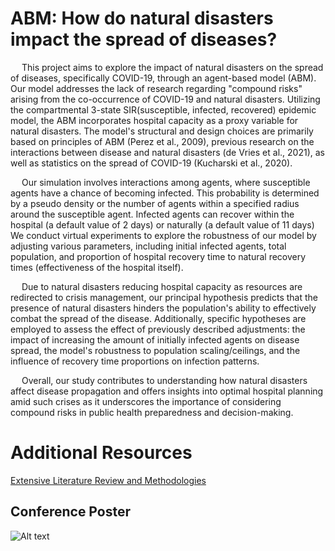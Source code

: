 # ABM: How do natural disasters impact the spread of diseases?

&emsp; This project aims to explore the impact of natural disasters on the spread of diseases, specifically COVID-19, through an agent-based model (ABM). Our model addresses the lack of research regarding "compound risks" arising from the co-occurrence of COVID-19 and natural disasters. Utilizing the compartmental 3-state SIR(susceptible, infected, recovered) epidemic model, the ABM incorporates hospital capacity as a proxy variable for natural disasters. The model's structural and design choices are primarily based on principles of ABM (Perez et al., 2009), previous research on the interactions between disease and natural disasters (de Vries et al., 2021), as well as statistics on the spread of COVID-19 (Kucharski et al., 2020).

&emsp; Our simulation involves interactions among agents, where susceptible agents have a chance of becoming infected. This probability is determined by a pseudo density or the number of agents within a specified radius around the susceptible agent. Infected agents can recover within the hospital (a default value of 2 days) or naturally (a default value of 11 days) We conduct virtual experiments to explore the robustness of our model by adjusting various parameters, including initial infected agents, total population, and proportion of hospital recovery time to natural recovery times (effectiveness of the hospital itself).

&emsp; Due to natural disasters reducing hospital capacity as resources are redirected to crisis management, our principal hypothesis predicts that the presence of natural disasters hinders the population's ability to effectively combat the spread of the disease. Additionally, specific hypotheses are employed to assess the effect of previously described adjustments: the impact of increasing the amount of initially infected agents on disease spread, the model's robustness to population scaling/ceilings, and the influence of recovery time proportions on infection patterns.

&emsp; Overall, our study contributes to understanding how natural disasters affect disease propagation and offers insights into optimal hospital planning amid such crises as it underscores the importance of considering compound risks in public health preparedness and decision-making.

# Additional Resources
[Extensive Literature Review and Methodologies](https://docs.google.com/document/d/1HDjQmd92sRcfjmWrNkk_tsjCDY04mwYDOTWcgefKe3k/edit?usp=sharing)

## Conference Poster
![Alt text](https://github.com/maxxhvo/ABM~COVID-19_naturaldisaster/raw/main/ABM_CONFERENCE.jpg)





